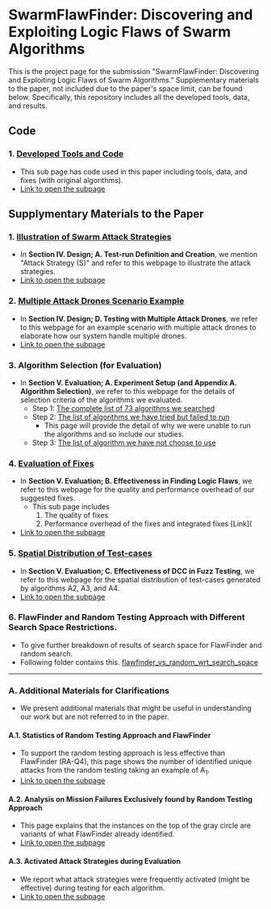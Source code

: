 # SwarmFlawFinder: Discovering and Exploiting Logic Flaws of Swarm Algorithms

This is the project page for the submission "SwarmFlawFinder: Discovering and Exploiting Logic Flaws of Swarm Algorithms." 
Supplementary materials to the paper, not included due to the paper's space limit, can be found below.
Specifically, this repository includes all the developed tools, data, and results. 

## Code
### 1. [Developed Tools and Code](https://github.com/adswarm/src/tree/main/Source_code_tools_used)
- This sub page has code used in this paper including tools, data, and fixes (with original algorithms).
- [Link to open the subpage](https://github.com/adswarm/src/tree/main/Source_code_tools_used)


## Supplymentary Materials to the Paper
### 1. [Illustration of Swarm Attack Strategies](https://github.com/adswarm/src/tree/main/atk_strategies)
- In **Section IV. Design; A. Test-run Definition and Creation**, we mention "Attack Strategy (S)" and refer to this webpage to illustrate the attack strategies.
- [Link to open the subpage](https://github.com/adswarm/src/tree/main/atk_strategies)


### 2. [Multiple Attack Drones Scenario Example](https://github.com/adswarm/src/tree/main/mult_att_drone)
- In **Section IV. Design; D. Testing with Multiple Attack Drones**, we refer to this webpage for an example scenario with multiple attack drones to elaborate how our system handle multiple drones.
- [Link to open the subpage](https://github.com/adswarm/src/tree/main/mult_att_drone)


### 3. Algorithm Selection (for Evaluation)
- In **Section V. Evaluation; A. Experiment Setup (and Appendix A. Algorithm Selection)**, we refer to this webpage for the details of selection criteria of the algorithms we evaluated. 
  - Step 1: [The complete list of 73 algorithms we searched](https://github.com/adswarm/src/tree/main/Criteria_for_selecting_algorithms)
  - Step 2: [The list of algorithms we have tried but failed to run](https://github.com/adswarm/src/tree/main/failed_algo)
    - This page will provide the detail of why we were unable to run the algorithms and so include our studies.
  - Step 3: [The list of algorithm we have not choose to use](https://xxx)

### 4. [Evaluation of Fixes](https://github.com/adswarm/src/blob/main/eval_fixes)
- In **Section V. Evaluation; B. Effectiveness in Finding Logic Flaws**, we refer to this webpage for the quality and performance overhead of our suggested fixes.
  - This sub page includes 
    1. The quality of fixes 
    2. Performance overhead of the fixes and integrated fixes [Link](
- [Link to open the subpage](https://github.com/adswarm/src/blob/main/eval_fixes)

### 5. [Spatial Distribution of Test-cases](https://github.com/adswarm/src/tree/main/Coverage_of_A3_and_A4_With_FLAWFINDER_and_Random)
- In **Section V. Evaluation; C. Effectiveness of DCC in Fuzz Testing**, we refer to this webpage for the spatial distribution of test-cases generated by algorithms A2, A3, and A4.
- [Link to open the subpage](https://github.com/adswarm/src/tree/main/Coverage_of_A3_and_A4_With_FLAWFINDER_and_Random)


### 6. FlawFinder and Random Testing Approach with Different Search Space Restrictions.
- To give further breakdown of results of search space for FlawFinder and random search.
- Following folder contains this. [flawfinder_vs_random_wrt_search_space](https://github.com/adswarm/src/tree/main/flawfinder_vs_random_wrt_search_space)




-----

### A. Additional Materials for Clarifications
- We present additional materials that might be useful in understanding our work but are not referred to in the paper.
#### A.1. Statistics of Random Testing Approach and FlawFinder
  - To support the random testing approach is less effective than FlawFinder (RA-Q4), this page shows the number of identified unique attacks from the random testing taking an example of A<sub>1</sub>.
  - [Link to open the subpage](https://github.com/adswarm/src/tree/main/Effectiveness_of_the_naive_testing)
#### A.2. Analysis on Mission Failures Exclusively found by Random Testing Approach
  - This page explains that the instances on the top of the gray circle are variants of what FlawFinder already identified.
  - [Link to open the subpage](https://github.com/adswarm/src/tree/main/Comparison_to_randomized_sampling)
#### A.3. Activated Attack Strategies during Evaluation
  - We report what attack strategies were frequently activated (might be effective) during testing for each algorithm.
  - [Link to open the subpage](https://github.com/adswarm/src/tree/main/attack_strategy_eval)

  
